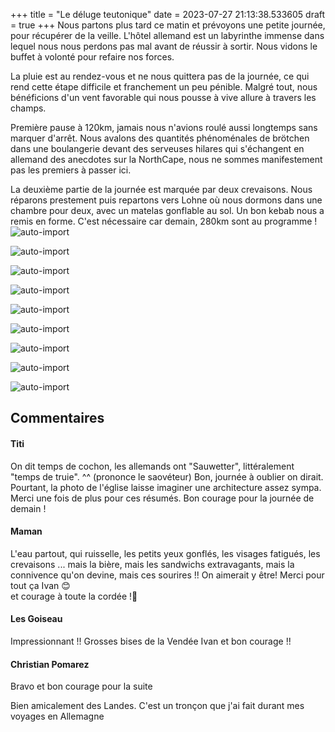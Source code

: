 +++
title = "Le déluge teutonique"
date = 2023-07-27 21:13:38.533605
draft = true
+++
Nous partons plus tard ce matin et prévoyons une petite journée, pour récupérer de la veille. L'hôtel allemand est un labyrinthe immense dans lequel nous nous perdons pas mal avant de réussir à sortir. Nous vidons le buffet à volonté pour refaire nos forces.

La pluie est au rendez-vous et ne nous quittera pas de la journée, ce qui rend cette étape difficile et franchement un peu pénible. Malgré tout, nous bénéficions d'un vent favorable qui nous pousse à vive allure à travers les champs.

Première pause à 120km, jamais nous n'avions roulé aussi longtemps sans marquer d'arrêt. Nous avalons des quantités phénoménales de brötchen dans une boulangerie devant des serveuses hilares qui s'échangent en allemand des anecdotes sur la NorthCape, nous ne sommes manifestement pas les premiers à passer ici.

La deuxième partie de la journée est marquée par deux crevaisons. Nous réparons prestement puis repartons vers Lohne où nous dormons dans une chambre pour deux, avec un matelas gonflable au sol. Un bon kebab nous a remis en forme. C'est nécessaire car demain, 280km sont au programme !
![auto-import](https://thumbsnap.com/i/ou9Mu92j.jpg)

![auto-import](https://thumbsnap.com/i/cV3UHKEt.jpg)

![auto-import](https://thumbsnap.com/i/dPDFUAg8.jpg)

![auto-import](https://thumbsnap.com/i/gmgJD61R.jpg)

![auto-import](https://thumbsnap.com/i/AfQ1nKAa.jpg)

![auto-import](https://thumbsnap.com/i/Z6Zo1gqa.jpg)

![auto-import](https://thumbsnap.com/i/W32c4fAc.jpg)

![auto-import](https://thumbsnap.com/i/z5YmY6zz.jpg)

![auto-import](https://thumbsnap.com/i/8AnaJNiD.jpg)
## Commentaires
#### Titi
On dit temps de cochon, les allemands ont "Sauwetter", littéralement "temps de truie". ^^ (prononce le saovéteur)
Bon, journée à oublier on dirait. Pourtant, la photo de l'église laisse imaginer une architecture assez sympa. Merci une fois de plus pour ces résumés.
Bon courage pour la journée de demain !
#### Maman
L'eau partout, qui ruisselle, les petits yeux gonflés, les visages fatigués, les crevaisons ... mais la bière, mais les sandwichs extravagants, mais la connivence qu'on devine, mais ces sourires !!  On aimerait y être! 
Merci pour tout ça Ivan 😊  
et courage à toute la cordée !🙂
#### Les Goiseau
Impressionnant !!
Grosses bises de la Vendée  Ivan et bon courage !!
#### Christian Pomarez
Bravo et bon courage pour la suite

Bien amicalement des Landes.
C'est un tronçon que j'ai fait durant mes voyages en Allemagne
